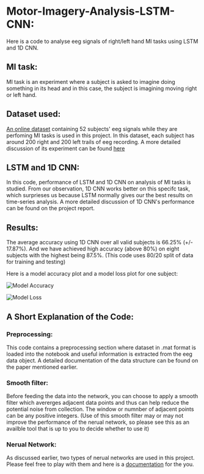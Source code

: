 # Motor-Imagery-Analysis-LSTM-CNN:
Here is a code to analyse eeg signals of right/left hand MI tasks using LSTM and 1D CNN. 

## MI task:
MI task is an experiment where a subject is asked to imagine doing something in its head and in this case, the subject is imagining moving right or left hand.

## Dataset used:
[An online dataset](http://gigadb.org/dataset/100295) containing 52 subjects' eeg signals while they are perfoming MI tasks is used in this project. In this dataset, each subject has around 200 right and 200 left trails of eeg recording. A more detailed discussion of its experiment can be found [here](https://www.ncbi.nlm.nih.gov/pmc/articles/PMC5493744/#bib17) 

## LSTM and 1D CNN:
In this code, performance of LSTM and 1D CNN on analysis of MI tasks is studied. From our observation, 1D CNN works better on this specifc task, which surprieses us because LSTM normally gives our the best results on time-series analysis. A more detailed discussion of 1D CNN's performance can be found on the project report.

## Results:
The average accuracy using 1D CNN over all valid subjects is 66.25% (+/- 17.87%). And we have achieved high accuracy (above 80%) on eight subjects with the highest being 87.5%. (This code uses 80/20 split of data for training and testing) 

Here is a model accuracy plot and a model loss plot for one subject:

![Model Accuracy](https://github.com/evanycgeng/Motor-Imagery-Analysis-LSTM-CNN/blob/master/image/model%20accuracy.png)

![Model Loss](https://github.com/evanycgeng/Motor-Imagery-Analysis-LSTM-CNN/blob/master/image/model%20loss.png)

## A Short Explanation of the Code:
### Preprocessing: 
This code contains a preprocessing section where dataset in .mat format is loaded into the notebook and useful information is extracted from the eeg data object. A detailed documentation of the data structure can be found on the paper mentioned earlier.  
### Smooth filter:
Before feeding the data into the network, you can choose to apply a smooth filter which avererges adjacent data points and thus can help reduce the potential noise from collection. The window or numnber of adjacent points can be any positive integers. (Use of this smooth filter may or may not improve the performance of the nerual network, so please see this as an availble tool that is up to you to decide whether to use it)
### Nerual Network:
As discussed earlier, two types of nerual networks are used in this project. Please feel free to play with them and here is a [documentation](https://keras.io/) for the you.
